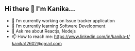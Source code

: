 ## Hi there 👋 I'm Kanika...

- 🔭 I’m currently working on Issue tracker application
- 🌱 I’m currently learning Software Development
- 💬 Ask me about Reactjs, Nodejs
- 📫 How to reach me: https://www.linkedin.com/in/kanika-t/
                       kanika12602@gmail.com

